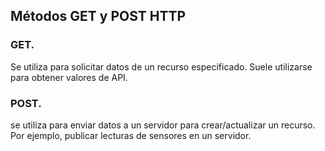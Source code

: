 ## Métodos GET y POST  HTTP
### GET.  
Se utiliza para solicitar datos de un recurso especificado. Suele utilizarse para obtener valores de API.
### POST.  
se utiliza para enviar datos a un servidor para crear/actualizar un recurso. Por ejemplo, publicar lecturas de sensores en un servidor.

